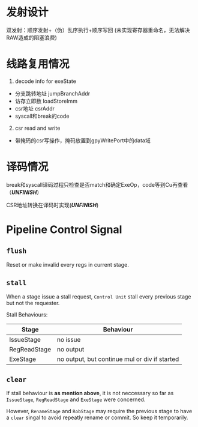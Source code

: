 # 发射设计
双发射：顺序发射+（伪）乱序执行+顺序写回 (未实现寄存器重命名，无法解决RAW造成的阻塞浪费)

# 线路复用情况

1. decode info for exeState
- 分支跳转地址 jumpBranchAddr
- 访存立即数 loadStoreImm
- csr地址 csrAddr
- syscall和break的code

2. csr read and write
- 带掩码的csr写操作，掩码放置到gpyWritePort中的data域


# 译码情况

break和syscall译码过程只检查是否match和确定ExeOp，code等到Cu再查看（***UNFINISH***）

CSR地址转换在译码时实现(***UNFINISH***)

# Pipeline Control Signal

## `flush`

Reset or make invalid every regs in current stage.

## `stall`

When a stage issue a stall request, `Control Unit` stall every previous stage but not the requester.

Stall Behaviours:

Stage | Behaviour
---|---
IssueStage | no issue
RegReadStage | no output
ExeStage | no output, but continue mul or div if started


## `clear`

If stall behaviour is **as mention above**, 
it is not neccessary so far as `IssueStage`, `RegReadStage` and `ExeStage` were concerned. 

However, `RenameStage` and `RobStage` may require the previous stage to have a `clear` singal to avoid repeatly rename or commit. So keep it temporarily.